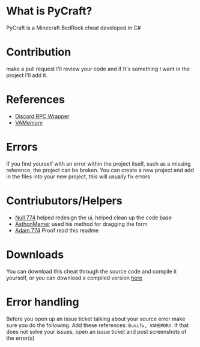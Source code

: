 # What is PyCraft?
PyCraft is a Minecraft BedRock cheat developed in C#

# Contribution
make a pull request I'll review your code and if It's something I want in the project I'll add it.

# References
* [Discord RPC Wrapper](https://github.com/Lachee/discord-rpc-csharp)
* [VAMemory](https://vivid-abstractions.net/)
# Errors
If you find yourself with an error within the project itself, such as a missing reference, the project can be broken. You can create a new project and add in the files into your new project, this will usually fix errors

# Contriubutors/Helpers
* [Null 774](https://github.com/null774) helped redesign the ui, helped clean up the code base
* [AsthonMemer](https://github.com/AshtonMemer) used his method for dragging the form
* [Adam 774](https://www.youtube.com/c/LightFangEPIC22/videos) Proof read this readme

# Downloads
You can download this cheat through the source code and compile it yourself, or you can download a compiled version [here](https://www.youtube.com/watch?v=BjDebmqFRuc&ab_channel=MrMeme)

# Error handling
Before you open up an issue ticket talking about your source error make sure you do the following.
  Add these references: 
    `Bunifu, VAMEMORY`.
If that does not solve your issues, open an issue ticket and post screenshots of the error(s)
